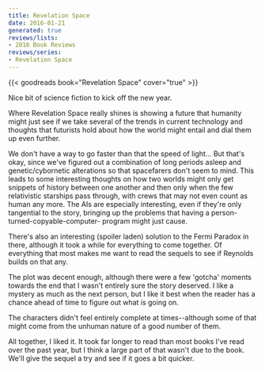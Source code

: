 ```yaml
---
title: Revelation Space
date: 2016-01-21
generated: true
reviews/lists:
- 2016 Book Reviews
reviews/series:
- Revelation Space
---
```

{{< goodreads book="Revelation Space" cover="true" >}}

Nice bit of science fiction to kick off the new year.  

Where Revelation Space really shines is showing a future that humanity might just see if we take several of the trends in current technology and thoughts that futurists hold about how the world might entail and dial them up even further.  

<!--more-->

We don't have a way to go faster than that the speed of light... But that's okay, since we've figured out a combination of long periods asleep and genetic/cybornetic alterations so that spacefarers don't seem to mind. This leads to some interesting thoughts on how two worlds might only get snippets of history between one another and then only when the few relativistic starships pass through, with crews that may not even count as human any more. The AIs are especially interesting, even if they're only tangential to the story, bringing up the problems that having a person-turned-copyable-computer- program might just cause.  

There's also an interesting (spoiler laden) solution to the Fermi Paradox in there, although it took a while for everything to come together. Of everything that most makes me want to read the sequels to see if Reynolds builds on that any.  

The plot was decent enough, although there were a few 'gotcha' moments towards the end that I wasn't entirely sure the story deserved. I like a mystery as much as the next person, but I like it best when the reader has a chance ahead of time to figure out what is going on.  

The characters didn't feel entirely complete at times--although some of that might come from the unhuman nature of a good number of them.  

All together, I liked it. It took far longer to read than most books I've read over the past year, but I think a large part of that wasn't due to the book. We'll give the sequel a try and see if it goes a bit quicker.


